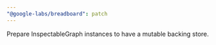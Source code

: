 ```yaml
---
"@google-labs/breadboard": patch
---
```


Prepare InspectableGraph instances to have a mutable backing store.
